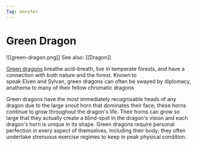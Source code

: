 ```yaml
---
Tag: monster
---
```

# Green Dragon
![[green-dragon.png]]
See also: [[Dragon]]

[Green dragons](https://pathfinderwiki.com/wiki/Green_dragon) breathe acid-breath, live in temperate forests, and have a connection with both nature and the forest. Known to speak Elven and Sylvan, green dragons can often be swayed by diplomacy, anathema to many of their fellow chromatic dragons

Green dragons have the most immediately recognisable heads of any dragon due to the large snout horn that dominates their face; these horns continue to grow throughout the dragon's life. Their horns can grow so large that they actually create a blind-spot in the dragon's vision and each dragon's horn is unique in its shape. Green dragons require personal perfection in every aspect of themselves, including their body; they often undertake strenuous exercise regimes to keep in peak physical condition.
